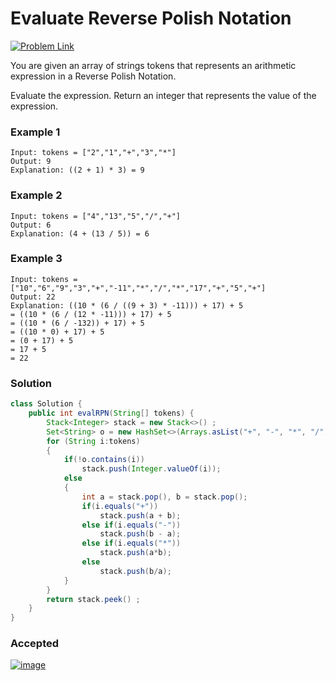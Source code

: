 # Evaluate Reverse Polish Notation

[![Problem Link](https://img.shields.io/badge/-LeetCode-FFA116?style=for-the-badge&logo=LeetCode&logoColor=black)](https://leetcode.com/problems/evaluate-reverse-polish-notation/)

You are given an array of strings tokens that represents an arithmetic expression in a Reverse Polish Notation.

Evaluate the expression. Return an integer that represents the value of the expression.

### Example 1
```
Input: tokens = ["2","1","+","3","*"]
Output: 9
Explanation: ((2 + 1) * 3) = 9
```
### Example 2
```
Input: tokens = ["4","13","5","/","+"]
Output: 6
Explanation: (4 + (13 / 5)) = 6
```
### Example 3
```
Input: tokens = ["10","6","9","3","+","-11","*","/","*","17","+","5","+"]
Output: 22
Explanation: ((10 * (6 / ((9 + 3) * -11))) + 17) + 5
= ((10 * (6 / (12 * -11))) + 17) + 5
= ((10 * (6 / -132)) + 17) + 5
= ((10 * 0) + 17) + 5
= (0 + 17) + 5
= 17 + 5
= 22

```

### Solution
```java
class Solution {
    public int evalRPN(String[] tokens) {
        Stack<Integer> stack = new Stack<>() ;
        Set<String> o = new HashSet<>(Arrays.asList("+", "-", "*", "/")) ;
        for (String i:tokens) 
        {
            if(!o.contains(i)) 
                stack.push(Integer.valueOf(i));
            else 
            {
                int a = stack.pop(), b = stack.pop();
                if(i.equals("+")) 
                    stack.push(a + b);
                else if(i.equals("-")) 
                    stack.push(b - a);
                else if(i.equals("*")) 
                    stack.push(a*b);
                else 
                    stack.push(b/a);
            }
        }
        return stack.peek() ;
    }
}
```

### Accepted
[![image](https://user-images.githubusercontent.com/98543049/210163286-25ca407f-a20d-4408-9901-c7d3dd179d7d.png)
](https://leetcode.com/submissions/detail/868886687/)
